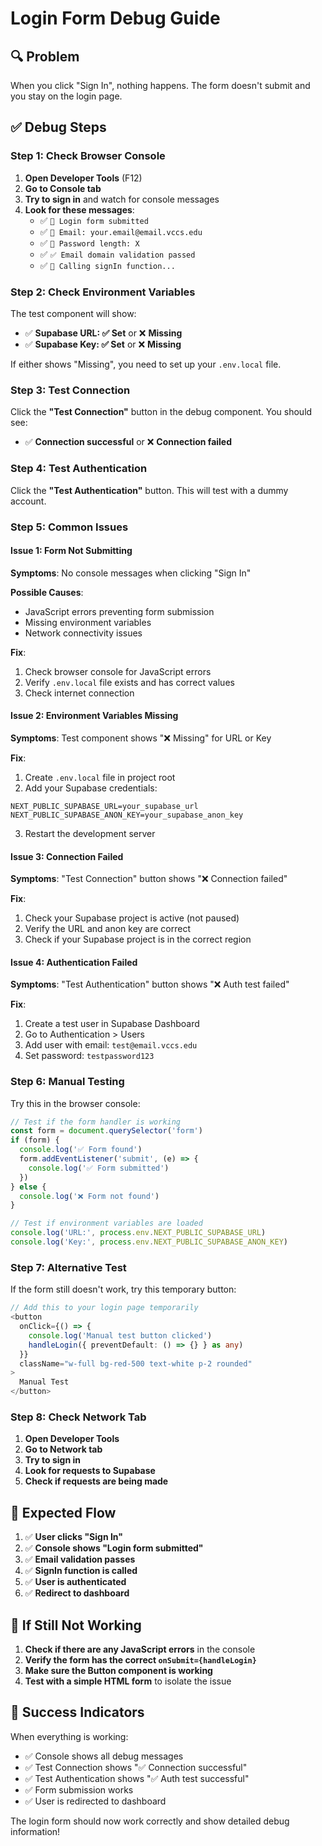 # Login Form Debug Guide

## 🔍 **Problem**
When you click "Sign In", nothing happens. The form doesn't submit and you stay on the login page.

## ✅ **Debug Steps**

### **Step 1: Check Browser Console**

1. **Open Developer Tools** (F12)
2. **Go to Console tab**
3. **Try to sign in** and watch for console messages
4. **Look for these messages**:
   - ✅ `🔄 Login form submitted`
   - ✅ `📧 Email: your.email@email.vccs.edu`
   - ✅ `🔑 Password length: X`
   - ✅ `✅ Email domain validation passed`
   - ✅ `🔄 Calling signIn function...`

### **Step 2: Check Environment Variables**

The test component will show:
- ✅ **Supabase URL: ✅ Set** or ❌ **Missing**
- ✅ **Supabase Key: ✅ Set** or ❌ **Missing**

If either shows "Missing", you need to set up your `.env.local` file.

### **Step 3: Test Connection**

Click the **"Test Connection"** button in the debug component. You should see:
- ✅ **Connection successful** or ❌ **Connection failed**

### **Step 4: Test Authentication**

Click the **"Test Authentication"** button. This will test with a dummy account.

### **Step 5: Common Issues**

#### **Issue 1: Form Not Submitting**
**Symptoms**: No console messages when clicking "Sign In"

**Possible Causes**:
- JavaScript errors preventing form submission
- Missing environment variables
- Network connectivity issues

**Fix**:
1. Check browser console for JavaScript errors
2. Verify `.env.local` file exists and has correct values
3. Check internet connection

#### **Issue 2: Environment Variables Missing**
**Symptoms**: Test component shows "❌ Missing" for URL or Key

**Fix**:
1. Create `.env.local` file in project root
2. Add your Supabase credentials:
```env
NEXT_PUBLIC_SUPABASE_URL=your_supabase_url
NEXT_PUBLIC_SUPABASE_ANON_KEY=your_supabase_anon_key
```
3. Restart the development server

#### **Issue 3: Connection Failed**
**Symptoms**: "Test Connection" button shows "❌ Connection failed"

**Fix**:
1. Check your Supabase project is active (not paused)
2. Verify the URL and anon key are correct
3. Check if your Supabase project is in the correct region

#### **Issue 4: Authentication Failed**
**Symptoms**: "Test Authentication" button shows "❌ Auth test failed"

**Fix**:
1. Create a test user in Supabase Dashboard
2. Go to Authentication > Users
3. Add user with email: `test@email.vccs.edu`
4. Set password: `testpassword123`

### **Step 6: Manual Testing**

Try this in the browser console:

```javascript
// Test if the form handler is working
const form = document.querySelector('form')
if (form) {
  console.log('✅ Form found')
  form.addEventListener('submit', (e) => {
    console.log('✅ Form submitted')
  })
} else {
  console.log('❌ Form not found')
}

// Test if environment variables are loaded
console.log('URL:', process.env.NEXT_PUBLIC_SUPABASE_URL)
console.log('Key:', process.env.NEXT_PUBLIC_SUPABASE_ANON_KEY)
```

### **Step 7: Alternative Test**

If the form still doesn't work, try this temporary button:

```typescript
// Add this to your login page temporarily
<button 
  onClick={() => {
    console.log('Manual test button clicked')
    handleLogin({ preventDefault: () => {} } as any)
  }}
  className="w-full bg-red-500 text-white p-2 rounded"
>
  Manual Test
</button>
```

### **Step 8: Check Network Tab**

1. **Open Developer Tools**
2. **Go to Network tab**
3. **Try to sign in**
4. **Look for requests to Supabase**
5. **Check if requests are being made**

## 🎯 **Expected Flow**

1. ✅ **User clicks "Sign In"**
2. ✅ **Console shows "Login form submitted"**
3. ✅ **Email validation passes**
4. ✅ **SignIn function is called**
5. ✅ **User is authenticated**
6. ✅ **Redirect to dashboard**

## 🚨 **If Still Not Working**

1. **Check if there are any JavaScript errors** in the console
2. **Verify the form has the correct `onSubmit={handleLogin}`**
3. **Make sure the Button component is working**
4. **Test with a simple HTML form** to isolate the issue

## 🎉 **Success Indicators**

When everything is working:
- ✅ Console shows all debug messages
- ✅ Test Connection shows "✅ Connection successful"
- ✅ Test Authentication shows "✅ Auth test successful"
- ✅ Form submission works
- ✅ User is redirected to dashboard

The login form should now work correctly and show detailed debug information! 